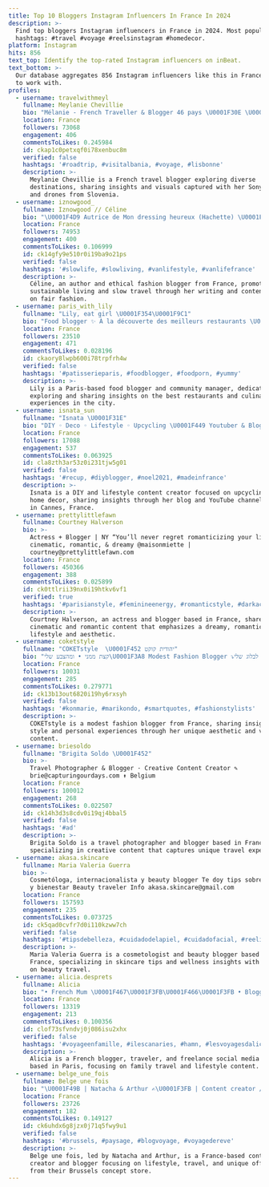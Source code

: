 ```yaml
---
title: Top 10 Bloggers Instagram Influencers In France In 2024
description: >-
  Find top bloggers Instagram influencers in France in 2024. Most popular
  hashtags: #travel #voyage #reelsinstagram #homedecor.
platform: Instagram
hits: 856
text_top: Identify the top-rated Instagram influencers on inBeat.
text_bottom: >-
  Our database aggregates 856 Instagram influencers like this in France for you
  to work with.
profiles:
  - username: travelwithmeyl
    fullname: Meylanie Chevillie
    bio: "Mélanie - French Traveller & Blogger 46 pays \U0001F30E \U0001F4CD Slovénie \U0001F1F8\U0001F1EE \U0001F4F8: Sony a7iii et iPhone 14 ProMax \U0001F681: Drone Mavic air2s & Mini 3 Pro"
    location: France
    followers: 73068
    engagement: 406
    commentsToLikes: 0.245984
    id: ckap1c0petxqf0i78xenbuc8m
    verified: false
    hashtags: '#roadtrip, #visitalbania, #voyage, #lisbonne'
    description: >-
      Meylanie Chevillie is a French travel blogger exploring diverse
      destinations, sharing insights and visuals captured with her Sony a7iii
      and drones from Slovenia.
  - username: iznowgood_
    fullname: Iznowgood // Céline
    bio: "\U0001F4D9 Autrice de Mon dressing heureux (Hachette) \U0001F339 Ethical fashion blogger \U0001F339 \U0001F30F Slow World Tour (no plane) \U0001F33F #fairfashion #slowtravel"
    location: France
    followers: 74953
    engagement: 400
    commentsToLikes: 0.106999
    id: ck14gfy9e510r0i19ba9o21ps
    verified: false
    hashtags: '#slowlife, #slowliving, #vanlifestyle, #vanlifefrance'
    description: >-
      Céline, an author and ethical fashion blogger from France, promotes
      sustainable living and slow travel through her writing and content focused
      on fair fashion.
  - username: paris_with_lily
    fullname: "Lily, eat girl \U0001F354\U0001F9C1"
    bio: "Food blogger ✨ À la découverte des meilleurs restaurants \U0001F374 \U0001F4F8 Community Manager\U0001F4F1 \U0001F4CDParis"
    location: France
    followers: 23510
    engagement: 471
    commentsToLikes: 0.028196
    id: ckaory8lwpb600i78trpfrh4w
    verified: false
    hashtags: '#patisserieparis, #foodblogger, #foodporn, #yummy'
    description: >-
      Lily is a Paris-based food blogger and community manager, dedicated to
      exploring and sharing insights on the best restaurants and culinary
      experiences in the city.
  - username: isnata_sun
    fullname: "Isnata \U0001F31E"
    bio: "DIY ◦ Deco ◦ Lifestyle ◦ Upcycling \U0001F449 Youtuber & Blogger \U0001F4AB Blog : www.byisnata.com \U0001F4E9 isnata@hotmail.fr \U0001F4CDCannes \U0001F53BDernière vidéo\U0001F53B"
    location: France
    followers: 17088
    engagement: 537
    commentsToLikes: 0.063925
    id: cla8zth3ar53z0i231tjw5g01
    verified: false
    hashtags: '#recup, #diyblogger, #noel2021, #madeinfrance'
    description: >-
      Isnata is a DIY and lifestyle content creator focused on upcycling and
      home decor, sharing insights through her blog and YouTube channel, based
      in Cannes, France.
  - username: prettylittlefawn
    fullname: Courtney Halverson
    bio: >-
      Actress + Blogger | NY “You’ll never regret romanticizing your life.”
      cinematic, romantic, & dreamy @maisonmiette |
      courtney@prettylittlefawn.com
    location: France
    followers: 450366
    engagement: 388
    commentsToLikes: 0.025899
    id: ck0ttlrii39nx0i19htkv6vf1
    verified: true
    hashtags: '#parisianstyle, #feminineenergy, #romanticstyle, #darkacademia'
    description: >-
      Courtney Halverson, an actress and blogger based in France, shares
      cinematic and romantic content that emphasizes a dreamy, romantic
      lifestyle and aesthetic.
  - username: coketstyle
    fullname: "COKETstyle  \U0001F452 יהודית קוקט"
    bio: "קצת ממני • ומהצבע שלי\U0001F3A8 Modest Fashion Blogger ⤵️מוזמנים לבלוג שלי✏\U0001F4DD"
    location: France
    followers: 10031
    engagement: 285
    commentsToLikes: 0.279771
    id: ck13b13out6820i19hy6rxsyh
    verified: false
    hashtags: '#konmarie, #marikondo, #smartquotes, #fashionstylists'
    description: >-
      COKETstyle is a modest fashion blogger from France, sharing insights into
      style and personal experiences through her unique aesthetic and vibrant
      content.
  - username: briesoldo
    fullname: "Brigita Soldo \U0001F452"
    bio: >-
      Travel Photographer & Blogger · Creative Content Creator ✎
      brie@capturingourdays.com ↟ Belgium
    location: France
    followers: 100012
    engagement: 268
    commentsToLikes: 0.022507
    id: ck14h3d3s8cdv0i19qj4bbal5
    verified: false
    hashtags: '#ad'
    description: >-
      Brigita Soldo is a travel photographer and blogger based in France,
      specializing in creative content that captures unique travel experiences.
  - username: akasa.skincare
    fullname: Maria Valeria Guerra
    bio: >-
      Cosmetóloga, internacionalista y beauty blogger Te doy tips sobre belleza
      y bienestar Beauty traveler Info akasa.skincare@gmail.com
    location: France
    followers: 157593
    engagement: 235
    commentsToLikes: 0.073725
    id: ck5qad0cvfr7d0i110kzww7ch
    verified: false
    hashtags: '#tipsdebelleza, #cuidadodelapiel, #cuidadofacial, #reelitfeelit'
    description: >-
      Maria Valeria Guerra is a cosmetologist and beauty blogger based in
      France, specializing in skincare tips and wellness insights with a focus
      on beauty travel.
  - username: alicia.desprets
    fullname: Alicia
    bio: "• French Mum \U0001F467\U0001F3FB\U0001F466\U0001F3FB • Blogger & Traveler \U0001F30F • Consultante & social media manager freelance\U0001F4BB #family #travels \U0001F4CDParis"
    location: France
    followers: 13319
    engagement: 213
    commentsToLikes: 0.100356
    id: clof73sfvndvj0j086isu2xhx
    verified: false
    hashtags: '#voyageenfamille, #ilescanaries, #hamn, #lesvoyagesdalicia'
    description: >-
      Alicia is a French blogger, traveler, and freelance social media manager
      based in Paris, focusing on family travel and lifestyle content.
  - username: belge_une_fois
    fullname: Belge une fois
    bio: "\U0001F49B | Natacha & Arthur ✍\U0001F3FB | Content creator / Bloggers \U0001F1E7\U0001F1EA \U0001F4CD | Concept Store in Brussels \U0001F1E7\U0001F1EA ✂️ | The brand Belge une fois \U0001F4CE | www.belgeunefois.be"
    location: France
    followers: 23726
    engagement: 182
    commentsToLikes: 0.149127
    id: ck6uhdx6g8jzx0j71q5fwy9u1
    verified: false
    hashtags: '#brussels, #paysage, #blogvoyage, #voyagedereve'
    description: >-
      Belge une fois, led by Natacha and Arthur, is a France-based content
      creator and blogger focusing on lifestyle, travel, and unique offerings
      from their Brussels concept store.
---
```


